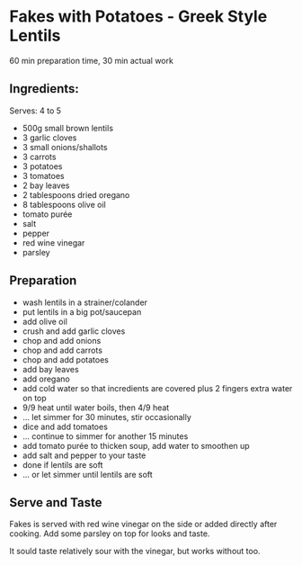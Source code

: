 Fakes with Potatoes - Greek Style Lentils
=========================================

60 min preparation time, 30 min actual work

Ingredients:
------------

Serves: 4 to 5

* 500g small brown lentils
* 3 garlic cloves
* 3 small onions/shallots
* 3 carrots
* 3 potatoes
* 3 tomatoes
* 2 bay leaves
* 2 tablespoons dried oregano
* 8 tablespoons olive oil
* tomato purée
* salt
* pepper
* red wine vinegar
* parsley

Preparation
-----------

* wash lentils in a strainer/colander
* put lentils in a big pot/saucepan
* add olive oil
* crush and add garlic cloves
* chop and add onions 
* chop and add carrots
* chop and add potatoes
* add bay leaves
* add oregano
* add cold water so that incredients are covered plus 2 fingers extra water on top
* 9/9 heat until water boils, then 4/9 heat
* ... let simmer for 30 minutes, stir occasionally
* dice and add tomatoes
* ... continue to simmer for another 15 minutes
* add tomato purée to thicken soup, add water to smoothen up
* add salt and pepper to your taste
* done if lentils are soft
* ... or let simmer until lentils are soft

Serve and Taste
---------------

Fakes is served with red wine vinegar on the side or added directly after cooking.
Add some parsley on top for looks and taste.

It sould taste relatively sour with the vinegar, but works without too.
